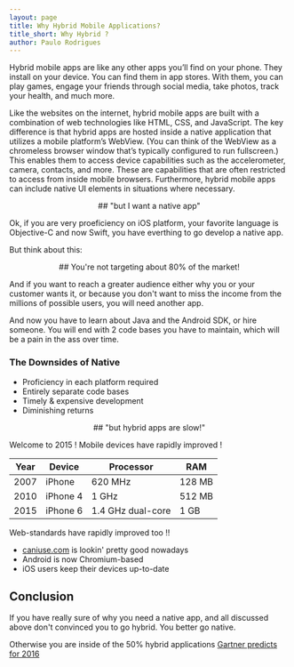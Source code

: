 ```yaml
---
layout: page
title: Why Hybrid Mobile Applications?
title_short: Why Hybrid ?
author: Paulo Rodrigues
---
```


Hybrid mobile apps are like any other apps you’ll find on your phone. They install on your device. You can find them in app stores. With them, you can play games, engage your friends through social media, take photos, track your health, and much more.

Like the websites on the internet, hybrid mobile apps are built with a combination of web technologies like HTML, CSS, and JavaScript. The key difference is that hybrid apps are hosted inside a native application that utilizes a mobile platform’s WebView. (You can think of the WebView as a chromeless browser window that’s typically configured to run fullscreen.) This enables them to access device capabilities such as the accelerometer, camera, contacts, and more. These are capabilities that are often restricted to access from inside mobile browsers. Furthermore, hybrid mobile apps can include native UI elements in situations where necessary.

<center>
## "but I want a native app"
</center>

Ok, if you are very proeficiency on iOS platform, your favorite language is Objective-C and now Swift, you have everthing to go develop a native app.

But think about this:

<center>
## You're not targeting about 80% of the market!
</center>

And if you want to reach a greater audience either why you or your customer wants it, or because you don't want to miss the income from the millions of possible users, you will need another app.

And now you have to learn about Java and the Android SDK, or hire someone. You will end with 2 code bases you have to maintain, which will be a pain in the ass over time.

### The Downsides of Native

- Proficiency in each platform required
- Entirely separate code bases
- Timely & expensive development
- Diminishing returns

<center>
## "but hybrid apps are slow!"
</center>

Welcome to 2015 ! Mobile devices have rapidly improved !


| Year | Device   | Processor         | RAM    |
|------|----------|-------------------|--------|
| 2007 | iPhone   | 620 MHz           | 128 MB |
| 2010 | iPhone 4 | 1 GHz             | 512 MB |
| 2015 | iPhone 6 | 1.4 GHz dual-core | 1 GB   |


Web-standards have rapidly improved too !!

- <a target="_blank" href="http://www.caniuse.com/">caniuse.com</a> is lookin' pretty good nowadays
- Android is now Chromium-based
- iOS users keep their devices up-to-date

## Conclusion

If you have really sure of why you need a native app, and all discussed above don't convinced you to go hybrid. You better go native.

Otherwise you are inside of the 50% hybrid applications <a href="http://www.gartner.com/newsroom/id/2324917">Gartner predicts for 2016</a>